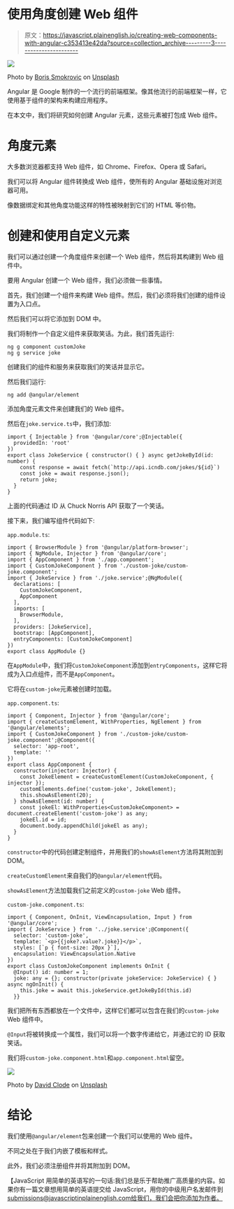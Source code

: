 # 使用角度创建 Web 组件

> 原文：<https://javascript.plainenglish.io/creating-web-components-with-angular-c353413e42da?source=collection_archive---------3----------------------->

![](img/67743de3b6149b5273acd40f2283f8d0.png)

Photo by [Boris Smokrovic](https://unsplash.com/@borisworkshop?utm_source=medium&utm_medium=referral) on [Unsplash](https://unsplash.com?utm_source=medium&utm_medium=referral)

Angular 是 Google 制作的一个流行的前端框架。像其他流行的前端框架一样，它使用基于组件的架构来构建应用程序。

在本文中，我们将研究如何创建 Angular 元素，这些元素被打包成 Web 组件。

# 角度元素

大多数浏览器都支持 Web 组件，如 Chrome、Firefox、Opera 或 Safari。

我们可以将 Angular 组件转换成 Web 组件，使所有的 Angular 基础设施对浏览器可用。

像数据绑定和其他角度功能这样的特性被映射到它们的 HTML 等价物。

# 创建和使用自定义元素

我们可以通过创建一个角度组件来创建一个 Web 组件，然后将其构建到 Web 组件中。

要用 Angular 创建一个 Web 组件，我们必须做一些事情。

首先，我们创建一个组件来构建 Web 组件。然后，我们必须将我们创建的组件设置为入口点。

然后我们可以将它添加到 DOM 中。

我们将制作一个自定义组件来获取笑话。为此，我们首先运行:

```
ng g component customJoke
ng g service joke
```

创建我们的组件和服务来获取我们的笑话并显示它。

然后我们运行:

```
ng add @angular/element
```

添加角度元素文件来创建我们的 Web 组件。

然后在`joke.service.ts`中，我们添加:

```
import { Injectable } from '@angular/core';@Injectable({
  providedIn: 'root'
})
export class JokeService { constructor() { } async getJokeById(id: number) {
    const response = await fetch(`http://api.icndb.com/jokes/${id}`)
    const joke = await response.json();
    return joke;
  }
}
```

上面的代码通过 ID 从 Chuck Norris API 获取了一个笑话。

接下来，我们编写组件代码如下:

`app.module.ts`:

```
import { BrowserModule } from '@angular/platform-browser';
import { NgModule, Injector } from '@angular/core';
import { AppComponent } from './app.component';
import { CustomJokeComponent } from './custom-joke/custom-joke.component';
import { JokeService } from './joke.service';@NgModule({
  declarations: [
    CustomJokeComponent,
    AppComponent
  ],
  imports: [
    BrowserModule,
  ],
  providers: [JokeService],
  bootstrap: [AppComponent],
  entryComponents: [CustomJokeComponent]
})
export class AppModule {}
```

在`AppModule`中，我们将`CustomJokeComponent`添加到`entryComponents`，这样它将成为入口点组件，而不是`AppComponent`。

它将在`custom-joke`元素被创建时加载。

`app.component.ts`:

```
import { Component, Injector } from '@angular/core';
import { createCustomElement, WithProperties, NgElement } from '@angular/elements';
import { CustomJokeComponent } from './custom-joke/custom-joke.component';@Component({
  selector: 'app-root',
  template: ''
})
export class AppComponent {
  constructor(injector: Injector) {
    const JokeElement = createCustomElement(CustomJokeComponent, { injector });
    customElements.define('custom-joke', JokeElement);
    this.showAsElement(20);
  } showAsElement(id: number) {
    const jokeEl: WithProperties<CustomJokeComponent> = document.createElement('custom-joke') as any;
    jokeEl.id = id;
    document.body.appendChild(jokeEl as any);
  }
}
```

`constructor`中的代码创建定制组件，并用我们的`showAsElement`方法将其附加到 DOM。

`createCustomElement`来自我们的`@angular/element`代码。

`showAsElement`方法加载我们之前定义的`custom-joke` Web 组件。

`custom-joke.component.ts`:

```
import { Component, OnInit, ViewEncapsulation, Input } from '@angular/core';
import { JokeService } from '../joke.service';@Component({
  selector: 'custom-joke',
  template: `<p>{{joke?.value?.joke}}</p>`,
  styles: [`p { font-size: 20px }`],
  encapsulation: ViewEncapsulation.Native
})
export class CustomJokeComponent implements OnInit {
  @Input() id: number = 1;
  joke: any = {}; constructor(private jokeService: JokeService) { } async ngOnInit() {
    this.joke = await this.jokeService.getJokeById(this.id)
  }}
```

我们把所有东西都放在一个文件中，这样它们都可以包含在我们的`custom-joke` Web 组件中。

`@Input`将被转换成一个属性，我们可以将一个数字传递给它，并通过它的 ID 获取笑话。

我们将`custom-joke.component.html`和`app.component.html`留空。

![](img/4640974075fc7778494ad620dd305bd6.png)

Photo by [David Clode](https://unsplash.com/@davidclode?utm_source=medium&utm_medium=referral) on [Unsplash](https://unsplash.com?utm_source=medium&utm_medium=referral)

# 结论

我们使用`@angular/element`包来创建一个我们可以使用的 Web 组件。

不同之处在于我们内嵌了模板和样式。

此外，我们必须注册组件并将其附加到 DOM。

【JavaScript 用简单的英语写的一句话:我们总是乐于帮助推广高质量的内容。如果你有一篇文章想用简单的英语提交给 JavaScript，用你的中级用户名发邮件到 submissions@javascriptinplainenglish.com[给我们，我们会把你添加为作者。](mailto:submissions@javascriptinplainenglish.com)
